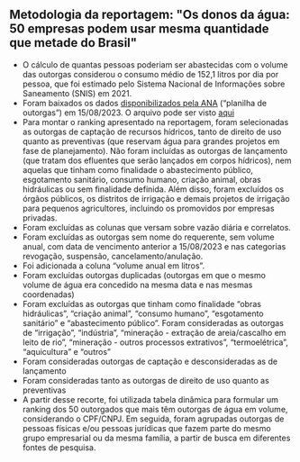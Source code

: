## Metodologia da reportagem: "Os donos da água: 50 empresas podem usar mesma quantidade que metade do Brasil"

*  O cálculo de quantas pessoas poderiam ser abastecidas com o volume das outorgas considerou o consumo médio de 152,1 litros por dia por pessoa, que foi estimado pelo Sistema Nacional de Informações sobre Saneamento (SNIS) em 2021.
*  Foram baixados os dados [disponibilizados pela ANA](https://www.gov.br/ana/pt-br/assuntos/regulacao-e-fiscalizacao/outorga/outorgas-emitidas) (“planilha de outorgas”) em 15/08/2023. O arquivo pode ser visto [aqui](https://github.com/apublica/donosdaagua/blob/main/relatorio_outorgas.csv)
* Para montar o ranking apresentado na reportagem, foram selecionadas as outorgas de captação de recursos hídricos, tanto de direito de uso quanto as preventivas (que reservam água para grandes projetos em fase de planejamento). Não foram incluídas as outorgas de lançamento (que tratam dos efluentes que serão lançados em corpos hídricos), nem aquelas que tinham como finalidade o abastecimento público, esgotamento sanitário, consumo humano, criação animal, obras hidráulicas ou sem finalidade definida. Além disso, foram excluídos os órgãos públicos, os distritos de irrigação e demais projetos de irrigação para pequenos agricultores, incluindo os promovidos por empresas privadas.
* Foram excluídas as colunas que versam sobre vazão diária e correlatos.
* Foram excluídas as outorgas sem nome do requerente, sem volume anual, com data de vencimento anterior a 15/08/2023 e nas categorias revogação, suspensão, cancelamento/anulação.
* Foi adicionada a coluna “volume anual em litros”.
* Foram excluídas outorgas duplicadas (outorgas em que o mesmo volume de água era concedido na mesma data e nas mesmas coordenadas)
* Foram excluídas as outorgas que tinham como finalidade “obras hidráulicas”, “criação animal”, “consumo humano”, “esgotamento sanitário” e “abastecimento público”. Foram consideradas as outorgas de “irrigação”, “indústria”, “mineração - extração de areia/cascalho em leito de rio”, “mineração - outros processos extrativos”, “termoelétrica”, “aquicultura” e “outros”
* Foram consideradas outorgas de captação e desconsideradas as de lançamento
* Foram consideradas tanto as outorgas de direito de uso quanto as preventivas
* A partir desse recorte, foi utilizada tabela dinâmica para formular um ranking dos 50 outorgados que mais têm outorgas de água em volume, considerando o CPF/CNPJ. Em seguida, foram agrupadas outorgas de pessoas físicas e/ou pessoas jurídicas que fazem parte do mesmo grupo empresarial ou da mesma família, a partir de busca em diferentes fontes de pesquisa.
